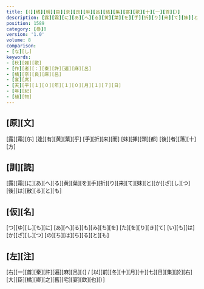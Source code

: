 ```yaml
---
title: [（][橘][朝][臣][奈][良][麻][呂][結][集][宴][歌][十][一][首][）]
description: [露][霜][に][あ][へ][る][黄][葉][を][手][折][り][来][て][妹][と][か][ざ][し][つ][後][は][散][る][と][も]
position: 1589
category: [巻]8
version: '1.0'
volume: 8
comparison:
- [な][し]
keywords:
- [秋][雑][歌]
- [作][者][：][秦][許][遍][麻][呂]
- [橘][奈][良][麻][呂]
- [宴][席]
- [天][平][１][０][年][１][０][月][１][７][日]
- [年][紀]
- [植][物]
---
```


## [原][文]

[露][霜][尓] [逢][有][黄][葉][乎] [手][折][来][而] [妹][挿][頭][都] [後][者][落][十][方]

## [訓][読]

[露][霜][に][あ][へ][る][黄][葉][を][手][折][り][来][て][妹][と][か][ざ][し][つ][後][は][散][る][と][も]

## [仮][名]

[つ][ゆ][し][も][に] [あ][へ][る][も][み][ち][を] [た][を][り][き][て] [い][も][は][か][ざ][し][つ] [の][ち][は][ち][る][と][も]

## [左][注]

[右][一][首][秦][許][遍][麻][呂][（] / [以][前][冬][十][月][十][七][日][集][於][右][大][臣][橘][卿][之][舊][宅][宴][飲][也][）]
